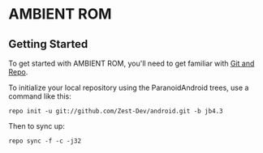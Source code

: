 AMBIENT ROM
===========

Getting Started
---------------

To get started with AMBIENT ROM, you'll need to get
familiar with [Git and Repo](http://source.android.com/download/using-repo).

To initialize your local repository using the ParanoidAndroid trees, use a command like this:

    repo init -u git://github.com/Zest-Dev/android.git -b jb4.3

Then to sync up:

    repo sync -f -c -j32
